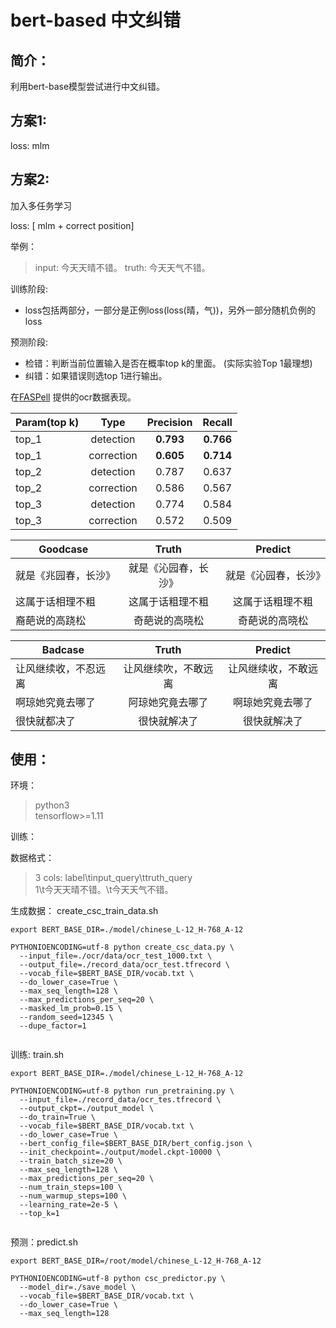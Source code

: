 # bert-based 中文纠错


## 简介：
利用bert-base模型尝试进行中文纠错。
   
## 方案1:

loss: mlm

## 方案2:

加入多任务学习

loss: [ mlm  + correct position]


举例：
>input: 今天天晴不错。
>truth:  今天天气不错。		

训练阶段:	

* loss包括两部分，一部分是正例loss(loss(晴，气))，另外一部分随机负例的loss</br>

预测阶段:</br>

* 检错：判断当前位置输入是否在概率top k的里面。 (实际实验Top 1最理想)
* 纠错：如果错误则选top 1进行输出。 

在[FASPell](https://github.com/iqiyi/FASPell) 提供的ocr数据表现。

Param(top k)|Type |Precision |Recall
----------------------- | :------: | :----------: | :------:
top_1 |detection | **0.793** | **0.766**
top_1|correction| **0.605**|**0.714**
top_2|detection | 0.787 | 0.637
top_2|correction| 0.586|0.567
top_3 |detection | 0.774| 0.584
top_3|correction| 0.572|0.509


Goodcase|Truth |Predict
----------------------- | :------: | :----------: 
就是《兆园春，长沙》|就是《沁园春，长沙》 | 就是《沁园春，长沙》| 
这属于话相理不粗    | 这属于话粗理不粗         | 这属于话粗理不粗
裔葩说的高跷松    | 奇葩说的高晓松         | 奇葩说的高晓松 


Badcase |Truth |Predict
----------------------- | :------: | :----------: 
让风继续收，不忍远离|让风继续吹，不敢远离 | 让风继续收，不敢远离| 
啊琼她究竟去哪了    | 阿琼她究竟去哪了         | 啊琼她究竟去哪了
很快就都决了    | 很快就解决了         | 很快就解决了



## 使用：
环境：
>python3 </br>
>tensorflow>=1.11

训练：

数据格式：
>3 cols: label\tinput_query\ttruth_query</br>
1\t今天天晴不错。\t今天天气不错。
			
生成数据：
			create_csc_train_data.sh
			
```shell
export BERT_BASE_DIR=./model/chinese_L-12_H-768_A-12

PYTHONIOENCODING=utf-8 python create_csc_data.py \
  --input_file=./ocr/data/ocr_test_1000.txt \
  --output_file=./record_data/ocr_test.tfrecord \
  --vocab_file=$BERT_BASE_DIR/vocab.txt \
  --do_lower_case=True \
  --max_seq_length=128 \
  --max_predictions_per_seq=20 \
  --masked_lm_prob=0.15 \
  --random_seed=12345 \
  --dupe_factor=1
  
```

训练:
train.sh

```shell
export BERT_BASE_DIR=./model/chinese_L-12_H-768_A-12

PYTHONIOENCODING=utf-8 python run_pretraining.py \
  --input_file=./record_data/ocr_tes.tfrecord \
  --output_ckpt=./output_model \
  --do_train=True \
  --vocab_file=$BERT_BASE_DIR/vocab.txt \
  --do_lower_case=True \
  --bert_config_file=$BERT_BASE_DIR/bert_config.json \
  --init_checkpoint=./output/model.ckpt-10000 \
  --train_batch_size=20 \
  --max_seq_length=128 \
  --max_predictions_per_seq=20 \
  --num_train_steps=100 \
  --num_warmup_steps=100 \
  --learning_rate=2e-5 \
  --top_k=1
		
```
预测：predict.sh

```shell
export BERT_BASE_DIR=/root/model/chinese_L-12_H-768_A-12

PYTHONIOENCODING=utf-8 python csc_predictor.py \
  --model_dir=./save_model \
  --vocab_file=$BERT_BASE_DIR/vocab.txt \
  --do_lower_case=True \
  --max_seq_length=128
		 
```